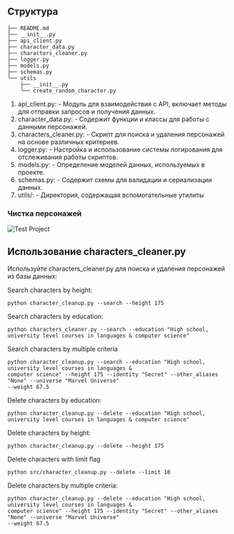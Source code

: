 ## Структура

    ├── README.md
    ├── __init__.py
    ├── api_client.py
    ├── character_data.py
    ├── characters_cleaner.py
    ├── logger.py
    ├── models.py
    ├── schemas.py
    └── utils
        ├── __init__.py
        └── create_random_character.py

1. api_client.py: - Модуль для взаимодействия с API, включает методы для отправки запросов и получения
   данных.
2. character_data.py: - Содержит функции и классы для работы с данными персонажей.
3. characters_cleaner.py: - Скрипт для поиска и удаления персонажей на основе различных критериев.
4. logger.py: - Настройка и использование системы логирования для отслеживания работы скриптов.
5. models.py: - Определение моделей данных, используемых в проекте.
6. schemas.py: - Содержит схемы для валидации и сериализации данных.
7. utils/: - Директория, содержащая вспомогательные утилиты



### Чистка персонажей
![Test Project](https://i.giphy.com/media/v1.Y2lkPTc5MGI3NjExMGxzOXVraGl4cGp3cXNoNTVkd2RpZXpuank5eXU3dWFtN3ozZzB6eCZlcD12MV9pbnRlcm5hbF9naWZfYnlfaWQmY3Q9Zw/l0HlzA7eron1msyhW/giphy.gif)  <!-- Замените ссылку на подходящую GIF-картинку -->

## Использование characters_cleaner.py

Используйте characters_cleaner.py для поиска и удаления персонажей из базы данных:

Search characters by height:

    python character_cleanup.py --search --height 175

Search characters by education:

    python characters_cleaner.py --search --education "High school, university level courses in languages & computer science"

Search characters by multiple criteria

    python character_cleanup.py --search --education "High school, university level courses in languages & 
    computer science" --height 175 --identity "Secret" --other_aliases "None" --universe "Marvel Universe" 
    --weight 67.5


Delete characters by education:

    python character_cleanup.py --delete --education "High school, university level courses in languages & computer science"

Delete characters by height:
    
    python character_cleanup.py --delete --height 175

Delete characters with limit flag

    python src/character_cleanup.py --delete --limit 10


Delete characters by multiple criteria:
   
    python character_cleanup.py --delete --education "High school, university level courses in languages &
    computer science" --height 175 --identity "Secret" --other_aliases "None" --universe "Marvel Universe"
    --weight 67.5
   
